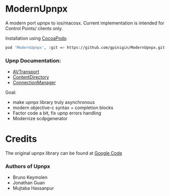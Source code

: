 ModernUpnpx
===========
A modern port upnpx to ios/macosx. Current implementation is intended for Control Points/ clients only.

Installation using [CocoaPods](http://cocoapods.org/):
``` bash
pod 'ModernUpnpx', :git => https://github.com/gpinigin/ModernUpnpx.git
```

### Upnp Documentation:
* [AVTransport](http://www.upnp.org/specs/av/UPnP-av-AVTransport-v1-Service.pdf)
* [ContentDirectory](http://www.upnp.org/specs/av/UPnP-av-ContentDirectory-v1-Service.pdf)
* [ConnectionManager](http://www.upnp.org/specs/av/UPnP-av-ConnectionManager-v1-Service.pdf)
 

Goal:
 * make upnpx library truly asynchronous
 * modern objective-c syntax + completion blocks
 * Factor code a bit, fix upnp errors handling
 * Modernize scdpgenerator


Credits
==========
The original upnpx library can be found at [Google Code](http://code.google.com/p/upnpx/)

### Authors of Upnpx
* Bruno Keymolen
* Jonathan Guan
* Mujtaba Hassanpur